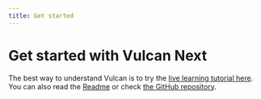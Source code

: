 ```yaml
---
title: Get started
---
```


# Get started with Vulcan Next

The best way to understand Vulcan is to try the [live learning tutorial here](https://vulcan-next.vercel.app/).
You can also read the [Readme](https://vulcan-next.vercel.app/) or check [the GitHub repository](https://github.com/VulcanJS/vulcan-next).